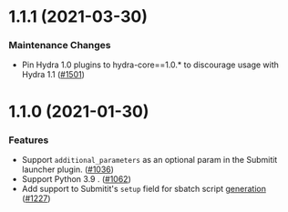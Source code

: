 1.1.1 (2021-03-30)
==================

### Maintenance Changes

- Pin Hydra 1.0 plugins to hydra-core==1.0.* to discourage usage with Hydra 1.1 ([#1501](https://github.com/facebookresearch/hydra/issues/1501))


1.1.0 (2021-01-30)
==================

### Features

- Support `additional_parameters` as an optional param in the Submitit launcher plugin. ([#1036](https://github.com/facebookresearch/hydra/issues/1036))
- Support Python 3.9 . ([#1062](https://github.com/facebookresearch/hydra/issues/1062))
- Add support to Submitit's `setup` field for sbatch script [generation](https://github.com/facebookincubator/submitit/blob/2f784bae911cc1ce9112fb742499c5f55e239aa1/submitit/slurm/slurm.py#L387) ([#1227](https://github.com/facebookresearch/hydra/issues/1227))
